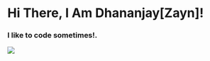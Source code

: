 # Hi There, I Am Dhananjay[Zayn]!

### I like to code sometimes!.

![](https://discord.c99.nl/widget/theme-1/767627938433597450.png)  

